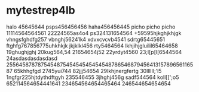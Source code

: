 # mytestrep4lb
halo 45645644
psps456456456
haha456456445
picho picho picho
11114564564561
22224565as4o4
ps324131654564
+59595hjkghjkhjgk
vhngsfghdfg257
vbnghj56241k4
xdvxcvcvb4541
sdrtg65445651
ftghfg767856775uhkhkjk
jkjklkl456
rty5464564
lkhjihjgluilil65464658
19ghughjghj
20kug564,54
21654654j52
22yrdyt4560
23;l[p[l[6544564
24asdasdasdasdasd
25564587878754548754545454545454878654687945641315789656116587
65khhgfgd
2745yui744
82jjj54654
29lkhjnergfertg
30llllll;'l5
1ngfgr225hjtdythdftgyh
235546455
3jhghj456g
sadf544564
koll[[';o5
652114564654441641
234654564654465464
246544654654654
